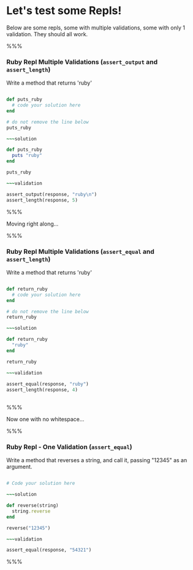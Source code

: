 # Let's test some Repls!

Below are some repls, some with multiple validations, some with only 1 validation. They should all work.

%%%

### Ruby Repl Multiple Validations (`assert_output` and `assert_length`)

Write a method that returns 'ruby'

~~~ruby

def puts_ruby
  # code your solution here
end

# do not remove the line below
puts_ruby

~~~solution

def puts_ruby
  puts "ruby"
end

puts_ruby

~~~validation 

assert_output(response, "ruby\n")
assert_length(response, 5)

~~~

%%%

Moving right along...

%%%

### Ruby Repl Multiple Validations (`assert_equal` and `assert_length`)

Write a method that returns 'ruby'

~~~ruby

def return_ruby
  # code your solution here
end

# do not remove the line below
return_ruby

~~~solution

def return_ruby
  "ruby"
end

return_ruby

~~~validation 
 
assert_equal(response, "ruby") 
assert_length(response, 4)
 
~~~

%%%

Now one with no whitespace...

%%%

### Ruby Repl - One Validation (`assert_equal`)

Write a method that reverses a string, and call it, passing "12345" as an argument.

~~~ruby

# Code your solution here

~~~solution

def reverse(string)
  string.reverse
end

reverse("12345")

~~~validation

assert_equal(response, "54321")

~~~

%%%
